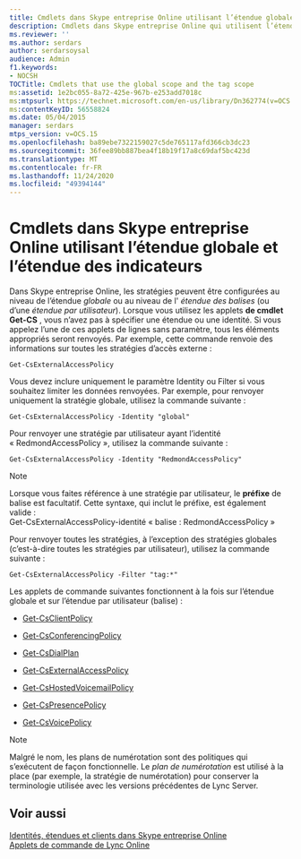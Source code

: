 ```yaml
---
title: Cmdlets dans Skype entreprise Online utilisant l’étendue globale et l’étendue des indicateurs
description: Cmdlets dans Skype entreprise Online qui utilisent l’étendue globale et l’étendue des balises.
ms.reviewer: ''
ms.author: serdars
author: serdarsoysal
audience: Admin
f1.keywords:
- NOCSH
TOCTitle: Cmdlets that use the global scope and the tag scope
ms:assetid: 1e2bc055-8a72-425e-967b-e253add7018c
ms:mtpsurl: https://technet.microsoft.com/en-us/library/Dn362774(v=OCS.15)
ms:contentKeyID: 56558824
ms.date: 05/04/2015
manager: serdars
mtps_version: v=OCS.15
ms.openlocfilehash: ba89ebe7322159027c5de765117afd366cb3dc23
ms.sourcegitcommit: 36fee89bb887bea4f18b19f17a8c69daf5bc423d
ms.translationtype: MT
ms.contentlocale: fr-FR
ms.lasthandoff: 11/24/2020
ms.locfileid: "49394144"
---
```

# <a name="cmdlets-in-skype-for-business-online-that-use-the-global-scope-and-the-tag-scope"></a>Cmdlets dans Skype entreprise Online utilisant l’étendue globale et l’étendue des indicateurs

 


Dans Skype entreprise Online, les stratégies peuvent être configurées au niveau de l’étendue *globale* ou au niveau de l' *étendue des balises* (ou d’une *étendue par utilisateur*). Lorsque vous utilisez les applets **de cmdlet Get-CS** , vous n’avez pas à spécifier une étendue ou une identité. Si vous appelez l’une de ces applets de lignes sans paramètre, tous les éléments appropriés seront renvoyés. Par exemple, cette commande renvoie des informations sur toutes les stratégies d’accès externe :

    Get-CsExternalAccessPolicy

Vous devez inclure uniquement le paramètre Identity ou Filter si vous souhaitez limiter les données renvoyées. Par exemple, pour renvoyer uniquement la stratégie globale, utilisez la commande suivante :

    Get-CsExternalAccessPolicy -Identity "global"

Pour renvoyer une stratégie par utilisateur ayant l’identité « RedmondAccessPolicy », utilisez la commande suivante :

    Get-CsExternalAccessPolicy -Identity "RedmondAccessPolicy"


> [!NOTE]  
> Lorsque vous faites référence à une stratégie par utilisateur, le <STRONG>préfixe</STRONG> de balise est facultatif. Cette syntaxe, qui inclut le préfixe, est également valide :<BR>Get-CsExternalAccessPolicy-identité « balise : RedmondAccessPolicy »



Pour renvoyer toutes les stratégies, à l’exception des stratégies globales (c’est-à-dire toutes les stratégies par utilisateur), utilisez la commande suivante :

    Get-CsExternalAccessPolicy -Filter "tag:*"

Les applets de commande suivantes fonctionnent à la fois sur l’étendue globale et sur l’étendue par utilisateur (balise) :

  - [Get-CsClientPolicy](https://technet.microsoft.com/library/gg398830\(v=ocs.15\))

  - [Get-CsConferencingPolicy](https://technet.microsoft.com/library/gg398293\(v=ocs.15\))

  - [Get-CsDialPlan](https://technet.microsoft.com/library/gg413043\(v=ocs.15\))

  - [Get-CsExternalAccessPolicy](https://technet.microsoft.com/library/gg425805\(v=ocs.15\))

  - [Get-CsHostedVoicemailPolicy](https://technet.microsoft.com/library/gg398348\(v=ocs.15\))

  - [Get-CsPresencePolicy](https://technet.microsoft.com/library/gg398463\(v=ocs.15\))

  - [Get-CsVoicePolicy](https://technet.microsoft.com/library/gg398101\(v=ocs.15\))


> [!NOTE]  
> Malgré le nom, les plans de numérotation sont des politiques qui s’exécutent de façon fonctionnelle. Le <EM>plan de numérotation</EM> est utilisé à la place (par exemple, la stratégie de numérotation) pour conserver la terminologie utilisée avec les versions précédentes de Lync Server.



## <a name="see-also"></a>Voir aussi


[Identités, étendues et clients dans Skype entreprise Online](identities-scopes-and-tenants-in-skype-for-business-online.md)  
[Applets de commande de Lync Online](https://technet.microsoft.com/library/dn362817\(v=ocs.15\))


